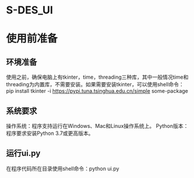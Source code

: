 S-DES_UI
=
# 使用前准备
## 环境准备
使用之前，确保电脑上有tkinter，time，threading三种库，其中一般情况time和threading为内置库，不需要安装。如果需要安装tkinter，可以使用shell命令：
pip install tkinter -i https://pypi.tuna.tsinghua.edu.cn/simple some-package
## 系统要求
操作系统：程序支持运行在Windows、Mac和Linux操作系统上。
Python版本：程序要求安装Python 3.7或更高版本。
## 运行ui.py
在程序代码所在目录使用shell命令：python ui.py
